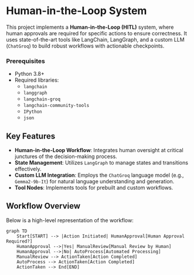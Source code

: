 # Human-in-the-Loop System

This project implements a **Human-in-the-Loop (HITL)** system, where human approvals are required for specific actions to ensure correctness. It uses state-of-the-art tools like LangChain, LangGraph, and a custom LLM (`ChatGroq`) to build robust workflows with actionable checkpoints.
### Prerequisites
- Python 3.8+
- Required libraries:
  - `langchain`
  - `langgraph`
  - `langchain-groq`
  - `langchain-community-tools`
  - `IPython`
  - `json`

## Key Features

- **Human-in-the-Loop Workflow**: Integrates human oversight at critical junctures of the decision-making process.
- **State Management**: Utilizes `LangGraph` to manage states and transitions effectively.
- **Custom LLM Integration**: Employs the `ChatGroq` language model (e.g., `Gemma2-9b-It`) for natural language understanding and generation.
- **Tool Nodes**: Implements tools for prebuilt and custom workflows.

## Workflow Overview

Below is a high-level representation of the workflow:

```mermaid
graph TD
    Start[START] --> |Action Initiated| HumanApproval[Human Approval Required?]
    HumanApproval -->|Yes| ManualReview[Manual Review by Human]
    HumanApproval -->|No| AutoProcess[Automated Processing]
    ManualReview --> ActionTaken[Action Completed]
    AutoProcess --> ActionTaken[Action Completed]
    ActionTaken --> End[END]
